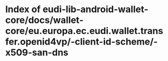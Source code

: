# Index of eudi-lib-android-wallet-core/docs/wallet-core/eu.europa.ec.eudi.wallet.transfer.openid4vp/-client-id-scheme/-x509-san-dns
